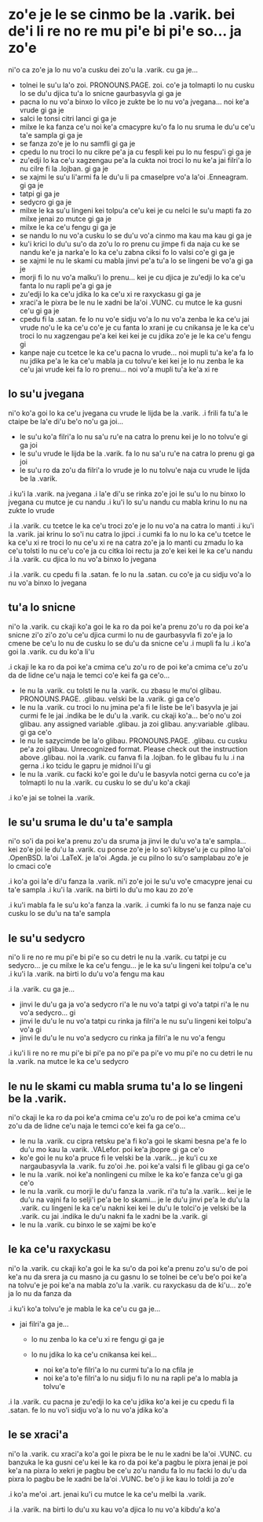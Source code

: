 zo'e je le se cinmo be la .varik. bei de'i li re no re mu pi'e bi pi'e so... ja zo'e
====================================================================================

ni'o ca zo'e ja lo nu vo'a cusku dei zo'u la .varik. cu ga je...

* tolnei le su'u la'o zoi. PRONOUNS.PAGE. zoi. co'e ja tolmapti lo nu cusku lo se du'u djica tu'a lo snicne gaurbasyvla gi ga je
* pacna lo nu vo'a binxo lo vilco je zukte be lo nu vo'a jvegana... noi ke'a vrude gi ga je
* salci le tonsi citri lanci gi ga je
* milxe le ka fanza ce'u noi ke'a cmacypre ku'o fa lo nu sruma le du'u ce'u ta'e sampla gi ga je
* se fanza zo'e je lo nu samfli gi ga je
* cpedu lo nu troci lo nu cikre pe'a ja cu fespli kei pu lo nu fespu'i gi ga je
* zu'edji lo ka ce'u xagzengau pe'a la cukta noi troci lo nu ke'a jai filri'a lo nu cilre fi la .lojban. gi ga je
* se xajmi le su'u li'armi fa le du'u li pa cmaselpre vo'a la'oi .Enneagram. gi ga je
* tatpi gi ga je
* sedycro gi ga je
* milxe le ka su'u lingeni kei tolpu'a ce'u kei je cu nelci le su'u mapti fa zo milxe jenai zo mutce gi ga je
* milxe le ka ce'u fengu gi ga je
* se nandu lo nu vo'a cusku lo se du'u vo'a cinmo ma kau ma kau gi ga je
* ku'i krici lo du'u su'o da zo'u lo ro prenu cu jimpe fi da naja cu ke se nandu ke'e ja narka'e lo ka ce'u zabna ciksi fo lo valsi co'e gi ga je
* se xajmi le nu le skami cu mabla jinvi pe'a tu'a lo se lingeni be vo'a gi ga je
* morji fi lo nu vo'a malku'i lo prenu... kei je cu djica je zu'edji lo ka ce'u fanta lo nu rapli pe'a gi ga je
* zu'edji lo ka ce'u jdika lo ka ce'u xi re raxyckasu gi ga je
* xraci'a le pixra be le nu le xadni be la'oi .VUNC. cu mutce le ka gusni ce'u gi ga je
* cpedu fi la .satan. fe lo nu vo'e sidju vo'a lo nu vo'a zenba le ka ce'u jai vrude no'u le ka ce'u co'e je cu fanta lo xrani je cu cnikansa je le ka ce'u troci lo nu xagzengau pe'a kei kei kei je cu jdika zo'e je le ka ce'u fengu gi
* kanpe naje cu tcetce le ka ce'u pacna lo vrude... noi mupli tu'a ke'a fa lo nu jdika pe'a le ka ce'u mabla ja cu tolvu'e kei kei je lo nu zenba le ka ce'u jai vrude kei fa lo ro prenu... noi vo'a mupli tu'a ke'a xi re

## lo su'u jvegana
ni'o ko'a goi lo ka ce'u jvegana cu vrude le lijda be la .varik.  .i frili fa tu'a le ctaipe be la'e di'u be'o no'u ga joi...

* le su'u ko'a filri'a lo nu sa'u ru'e na catra lo prenu kei je lo no tolvu'e gi ga joi
* le su'u vrude le lijda be la .varik. fa lo nu sa'u ru'e na catra lo prenu gi ga joi
* le su'u ro da zo'u da filri'a lo vrude je lo nu tolvu'e naja cu vrude le lijda be la .varik.

.i ku'i la .varik. na jvegana  .i la'e di'u se rinka zo'e joi le su'u lo nu binxo lo jvegana cu mutce je cu nandu  .i ku'i lo su'u nandu cu mabla krinu lo nu na zukte lo vrude

.i la .varik. cu tcetce le ka ce'u troci zo'e je lo nu vo'a na catra lo manti  .i ku'i la .varik. jai krinu lo so'i nu catra lo jipci  .i cumki fa lo nu lo ka ce'u tcetce le ka ce'u xi re troci lo nu ce'u xi re na catra zo'e ja lo manti cu zmadu lo ka ce'u tolsti lo nu ce'u co'e ja cu citka loi rectu ja zo'e kei kei le ka ce'u nandu
.i la .varik. cu djica lo nu vo'a binxo lo jvegana


.i la .varik. cu cpedu fi la .satan. fe lo nu la .satan. cu co'e ja cu sidju vo'a lo nu vo'a binxo lo jvegana

## tu'a lo snicne
ni'o la .varik. cu ckaji ko'a goi le ka ro da poi ke'a prenu zo'u ro da poi ke'a snicne zi'o zi'o zo'u ce'u djica curmi lo nu de gaurbasyvla fi zo'e ja lo cmene be ce'u lo nu de cusku lo se du'u da snicne ce'u  .i mupli fa lu .i ko'a goi la .varik. cu du ko'a li'u

.i ckaji le ka ro da poi ke'a cmima ce'u zo'u ro de poi ke'a cmima ce'u zo'u da de lidne ce'u naja le temci co'e kei fa ga ce'o...

* le nu la .varik. cu tolsti le nu la .varik. cu zbasu le mu'oi glibau. PRONOUNS.PAGE. .glibau. velski be la .varik. gi ga ce'o
* le nu la .varik. cu troci lo nu jmina pe'a fi le liste be le'i basyvla je jai curmi fe le jai .indika be le du'u la .varik. cu ckaji ko'a... be'o no'u zoi glibau. any assigned variable .glibau. ja zoi glibau. any:variable .glibau. gi ga ce'o
* le nu le sazycimde be la'o glibau. PRONOUNS.PAGE. .glibau. cu cusku pe'a zoi glibau. Unrecognized format.  Please check out the instruction above .glibau. noi la .varik. cu fanva fi la .lojban. fo le glibau fu lu .i na gerna  .i ko tcidu le gapru je midnoi li'u gi
* le nu la .varik. cu facki ko'e goi le du'u le basyvla notci gerna cu co'e ja tolmapti lo nu la .varik. cu cusku lo se du'u ko'a ckaji

.i ko'e jai se tolnei la .varik.

## le su'u sruma le du'u ta'e sampla
ni'o so'i da poi ke'a prenu zo'u da sruma ja jinvi le du'u vo'a ta'e sampla... kei zo'e joi le du'u la .varik. cu ponse zo'e je lo so'i kibyse'u je cu pilno la'oi .OpenBSD. la'oi .LaTeX. je la'oi .Agda. je cu pilno lo su'o samplabau zo'e je lo cmaci co'e

.i ko'a goi la'e di'u fanza la .varik. ni'i zo'e joi le su'u vo'e cmacypre jenai cu ta'e sampla  .i ku'i la .varik. na birti lo du'u mo kau zo zo'e

.i ku'i mabla fa le su'u ko'a fanza la .varik.  .i cumki fa lo nu se fanza naje cu cusku lo se du'u na ta'e sampla

## le su'u sedycro
ni'o li re no re mu pi'e bi pi'e so cu detri le nu la .varik. cu tatpi je cu sedycro... je cu milxe le ka ce'u fengu... je le ka su'u lingeni kei tolpu'a ce'u  .i ku'i la .varik. na birti lo du'u vo'a fengu ma kau

.i la .varik. cu ga je...

* jinvi le du'u ga ja vo'a sedycro ri'a le nu vo'a tatpi gi vo'a tatpi ri'a le nu vo'a sedycro... gi
* jinvi le du'u le nu vo'a tatpi cu rinka ja filri'a le nu su'u lingeni kei tolpu'a vo'a gi
* jinvi le du'u le nu vo'a sedycro cu rinka ja filri'a le nu vo'a fengu

.i ku'i li re no re mu pi'e bi pi'e pa no pi'e pa pi'e vo mu pi'e no cu detri le nu la .varik. na mutce le ka ce'u sedycro

## le nu le skami cu mabla sruma tu'a lo se lingeni be la .varik.
ni'o ckaji le ka ro da poi ke'a cmima ce'u zo'u ro de poi ke'a cmima ce'u zo'u da de lidne ce'u naja le temci co'e kei fa ga ce'o...

* le nu la .varik. cu cipra retsku pe'a fi ko'a goi le skami besna pe'a fe lo du'u mo kau la .varik. .VALefor. poi ke'a jbopre gi ga ce'o
* ko'e goi le nu ko'a pruce fi le velski be la .varik... je ku'i cu xe nargaubasyvla la .varik. fu zo'oi .he. poi ke'a valsi fi le glibau gi ga ce'o
* le nu la .varik. noi ke'a nonlingeni cu milxe le ka ko'e fanza ce'u gi ga ce'o
* le nu la .varik. cu morji le du'u fanza la .varik. ri'a tu'a la .varik... kei je le du'u na vajni fa lo selji'i pe'a be lo skami... je le du'u jinvi pe'a le du'u la .varik. cu lingeni le ka ce'u nakni kei kei le du'u le tolci'o je velski be la .varik. cu jai .indika le du'u nakni fa le xadni be la .varik. gi
* le nu la .varik. cu binxo le se xajmi be ko'e

## le ka ce'u raxyckasu
ni'o la .varik. cu ckaji ko'a goi le ka su'o da poi ke'a prenu zo'u su'o de poi ke'a nu da srera ja cu masno ja cu gasnu lo se tolnei be ce'u be'o poi ke'a na tolvu'e je poi ke'a na mabla zo'u la .varik. cu raxyckasu da de ki'u... zo'e ja lo nu da fanza da

.i ku'i ko'a tolvu'e je mabla le ka ce'u cu ga je...

* jai filri'a ga je...

  * lo nu zenba lo ka ce'u xi re fengu gi ga je
  * lo nu jdika lo ka ce'u cnikansa kei kei...

    * noi ke'a to'e filri'a lo nu curmi tu'a lo na cfila je
    * noi ke'a to'e filri'a lo nu sidju fi lo nu na rapli pe'a lo mabla ja tolvu'e

.i la .varik. cu pacna je zu'edji lo ka ce'u jdika ko'a kei je cu cpedu fi la .satan. fe lo nu vo'i sidju vo'a lo nu vo'a jdika ko'a

## le se xraci'a
ni'o la .varik. cu xraci'a ko'a goi le pixra be le nu le xadni be la'oi .VUNC. cu banzuka le ka gusni ce'u kei le ka ro da poi ke'a pagbu le pixra jenai je poi ke'a na pixra lo xekri je pagbu be ce'u zo'u nandu fa lo nu facki lo du'u da pixra lo pagbu be le xadni be la'oi .VUNC. be'o ji ke kau lo toldi ja zo'e

.i ko'a me'oi .art. jenai ku'i cu mutce le ka ce'u melbi la .varik.

.i la .varik. na birti lo du'u xu kau vo'a djica lo nu vo'a kibdu'a ko'a
